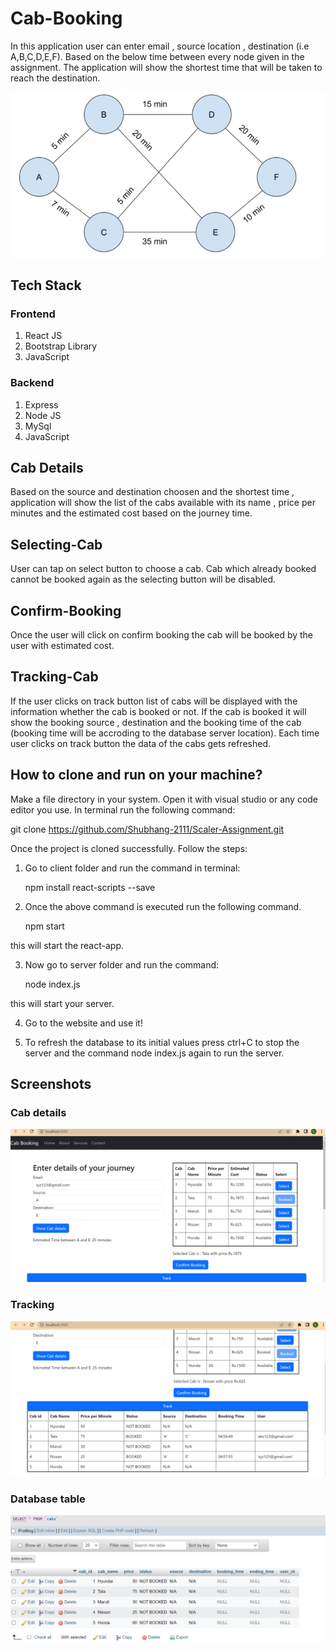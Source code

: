 
# Cab-Booking

In this application user can enter email , source location , destination (i.e A,B,C,D,E,F). Based on the below time between every node given in the assignment. The application will show the shortest time that will be taken to reach the destination.


![App Screenshot](https://github.com/Shubhang-2111/Scaler-Assignment/blob/master/screenshots/Screenshot%20(29).png?raw=true)

## Tech Stack
### Frontend
1. React JS
2. Bootstrap Library
3. JavaScript

### Backend

1. Express
2. Node JS
3. MySql
4. JavaScript

## Cab Details
Based on the source and destination choosen and the shortest time , application will show the list of the cabs available with its name , price per minutes and the estimated cost based on the journey time.

## Selecting-Cab 
User can tap on select button to choose a cab. Cab which already booked cannot be booked again as the selecting button will be disabled.

## Confirm-Booking
Once the user will click on confirm booking the cab will be booked by the user with estimated cost.

## Tracking-Cab
If the user clicks on track button list of cabs will be displayed with the information whether the cab is booked or not. If the cab is booked it will show the booking source , destination and the booking time of the cab (booking time will be accroding to the database server location). Each time user clicks on track button the data of the cabs gets refreshed.

## How to clone and run on your machine?
Make a file directory in your system. Open it with visual studio or any code editor you use. 
In terminal run the following command:

git clone https://github.com/Shubhang-2111/Scaler-Assignment.git

Once the project is cloned successfully.
Follow the steps:

1. Go to client folder and run the command in terminal:

   npm install react-scripts --save

2. Once the above command is executed run the following command.

    npm start

this will start the react-app.

3. Now go to server folder and run the command:

   node index.js

this will start your server.

4. Go to the website and use it!

5. To refresh the database to its initial values press ctrl+C to stop the server and the command node index.js again to run the server.


## Screenshots

### Cab details 
![App Screenshot](https://github.com/Shubhang-2111/Scaler-Assignment/blob/master/screenshots/Screenshot%20(26).png?raw=true)

### Tracking

![App Screenshot](https://github.com/Shubhang-2111/Scaler-Assignment/blob/master/screenshots/Screenshot%20(27).png?raw=true)

### Database table 

![App Screenshot](https://github.com/Shubhang-2111/Scaler-Assignment/blob/master/screenshots/Screenshot%20(28).png?raw=true)
